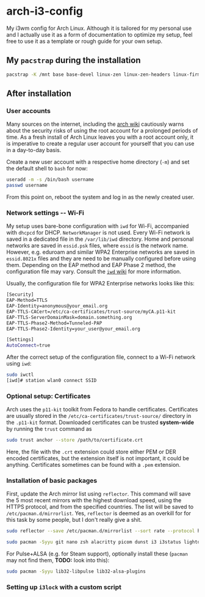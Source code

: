 # arch-i3-config
My i3wm config for Arch Linux. Although it is tailored for my personal use and I actually use it as a form of documentation to optimize my setup, feel free to use it as a template or rough guide for your own setup.


## My `pacstrap` during the installation
```bash
pacstrap -K /mnt base base-devel linux-zen linux-zen-headers linux-firmware mesa efibootmgr iwd dhcpcd intel-ucode man-db man-pages texinfo reflector
```

## After installation
### User accounts
Many sources on the internet, including the [arch wiki](https://wiki.archlinux.org/title/General_recommendations) cautiously warns about the security risks of using the root account for a prolonged periods of time. As a fresh install of Arch Linux leaves you with a root account only, it is imperative to create a regular user account for yourself that you can use in a day-to-day basis.

Create a new user account with a respective home directory (`-m`) and set the default shell to `bash` for now:
```bash
useradd -m -s /bin/bash username
passwd username
```

From this point on, reboot the system and log in as the newly created user.

### Network settings -- Wi-Fi
My setup uses bare-bone configuration with `iwd` for Wi-Fi, accompanied with `dhcpcd` for DHCP. `NetworkManager` is not used. Every Wi-Fi network is saved in a dedicated file in the `/var/lib/iwd` directory. Home and personal networks are saved in `essid.psk` files, where `essid` is the network name. However, e.g. eduroam and similar WPA2 Enterprise networks are saved in `essid.8021x` files and they are need to be manually configured before using them. Depending on the EAP method and EAP Phase 2 method, the configuration file may vary. Consult the [`iwd` wiki](https://wiki.archlinux.org/title/Iwd) for more information.

Usually, the configuration file for WPA2 Enterprise networks looks like this:
```bash
[Security]
EAP-Method=TTLS
EAP-Identity=anonymous@your_email.org
EAP-TTLS-CACert=/etc/ca-certificates/trust-source/myCA.p11-kit
EAP-TTLS-ServerDomainMask=domain.something.org
EAP-TTLS-Phase2-Method=Tunneled-PAP
EAP-TTLS-Phase2-Identity=your_user@your_email.org

[Settings]
AutoConnect=true
```

After the correct setup of the configuration file, connect to a Wi-Fi network using `iwd`:
```bash
sudo iwctl
[iwd]# station wlan0 connect SSID
```

### Optional setup: Certificates
Arch uses the `p11-kit` toolkit from Fedora to handle certificates. Certificates are usually stored in the `/etc/ca-certificates/trust-source/` directory in the `.p11-kit` format. Downloaded certificates can be trusted **system-wide** by running the `trust` command as

```bash
sudo trust anchor --store /path/to/certificate.crt
```

Here, the file with the `.crt` extension could store either PEM or DER encoded certificates, but the extension itself is not important, it could be anything. Certificates sometimes can be found with a `.pem` extension.

### Installation of basic packages
First, update the Arch mirror list using `reflector`. This command will save the 5 most recent mirrors with the highest download speed, using the HTTPS protocol, and from the specified countries. The list will be saved to `/etc/pacman.d/mirrorlist`. Yes, `reflector` is deemed as an overkill for for this task by some people, but I don't really give a shit.
```bash
sudo reflector --save /etc/pacman.d/mirrorlist --sort rate --protocol https --latest 5 --country 'something1,something2,etc'
```

```bash
sudo pacman -Syyu git nano zsh alacritty picom dunst i3 i3status lightdm lightdm-gtk-greeter pulseaudio pulseaudio-alsa pulseaudio-bluetooth bluez bluez-utils
```

For Pulse+ALSA (e.g. for Steam support), optionally install these (`pacman` may not find them, **TODO:** look into this):
```bash
sudo pacman -Syyu lib32-libpulse lib32-alsa-plugins
```

### Setting up `i3lock` with a custom script